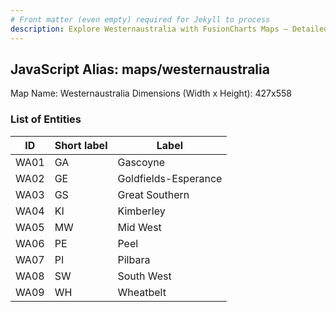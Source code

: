 ```yaml
---
# Front matter (even empty) required for Jekyll to process
description: Explore Westernaustralia with FusionCharts Maps – Detailed features for seamless integration. Try now & enhance your data visualization today! 
---
```


## JavaScript Alias: maps/westernaustralia

Map Name: Westernaustralia
Dimensions (Width x Height): 427x558





### List of Entities

ID | Short label | Label
---|---|---|
WA01|GA|Gascoyne
WA02|GE|Goldfields-Esperance
WA03|GS|Great Southern
WA04|KI|Kimberley
WA05|MW|Mid West
WA06|PE|Peel
WA07|PI|Pilbara
WA08|SW|South West
WA09|WH|Wheatbelt

